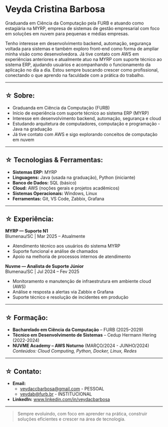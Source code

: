 #  Veyda Cristina Barbosa 

Graduanda em Ciência da Computação pela FURB e atuando como estagiária na MYRP, empresa de sistemas de gestão empresarial com foco em soluções em nuvem para pequenas e médias empresas.

Tenho interesse em desenvolvimento backend, automação, segurança voltada para sistemas e também exploro front-end como forma de ampliar minha visão como desenvolvedora. Já tive contato com AWS em experiências anteriores e atualmente atuo na MYRP com suporte técnico ao sistema ERP, ajudando usuários e acompanhando o funcionamento da aplicação no dia a dia. Estou sempre buscando crescer como profissional, conectando o que aprendo na faculdade com a prática do trabalho.

---

## ☆ Sobre:

-  Graduanda em Ciência da Computação (FURB)  
-  Início de experiência com suporte técnico ao sistema ERP (MYRP)  
-  Interesse em desenvolvimento backend, automação, segurança e cloud  
-  Estudando arquitetura de computadores, computação e programação - Java na graduação
-  Já tive contato com AWS e sigo explorando conceitos de computação em nuvem 

---

## ☆ Tecnologias & Ferramentas:

- **Sistemas ERP:** MYRP  
- **Linguagens:** Java (usada na graduação), Python (iniciante)  
- **Banco de Dados:** SQL (básico)  
- **Cloud:** AWS (noções gerais e projetos acadêmicos)  
- **Sistemas Operacionais:** Windows, Linux  
- **Ferramentas:** Git, VS Code, Zabbix, Grafana

---

## ☆ Experiência:

**MYRP — Suporte N1**  
 Blumenau/SC |  Mar 2025 – Atualmente  
- Atendimento técnico aos usuários do sistema MYRP  
- Suporte funcional e análise de chamados  
- Apoio na melhoria de processos internos de atendimento  

**Nuvme — Analista de Suporte Júnior**  
 Blumenau/SC |  Jul 2024 – Fev 2025  
- Monitoramento e manutenção de infraestrutura em ambiente cloud (AWS)  
- Análise e resposta a alertas via Zabbix e Grafana
- Suporte técnico e resolução de incidentes em produção

---

## ☆ Formação:

- **Bacharelado em Ciência da Computação** – FURB (2025–2029)
- **Técnico em Desenvolvimento de Sistemas** – Cedup Hermann Hering (2022-2024)
- **NUVME Academy – AWS Noturno** (MARÇO/2024 - JUNHO/2024)  
  *Conteúdos: Cloud Computing, Python, Docker, Linux, Redes*

---

## ☆ Contato:

- **Email:**
  - veydaccbarbosa@gmail.com - PESSOAL
  - veydab@furb.br - INSTITUCIONAL    
- **LinkedIn:** www.linkedin.com/in/veydacbarbosa
  
---

> Sempre evoluindo, com foco em aprender na prática, construir soluções eficientes e crescer na área de tecnologia.
